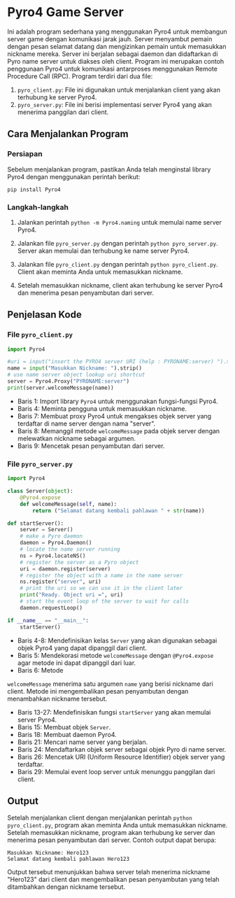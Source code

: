 # Pyro4 Game Server

Ini adalah program sederhana yang menggunakan Pyro4 untuk membangun server game dengan komunikasi jarak jauh. Server menyambut pemain dengan pesan selamat datang dan mengizinkan pemain untuk memasukkan nickname mereka. Server ini berjalan sebagai daemon dan didaftarkan di Pyro name server untuk diakses oleh client.
Program ini merupakan contoh penggunaan Pyro4 untuk komunikasi antarproses menggunakan Remote Procedure Call (RPC). Program terdiri dari dua file:

1. `pyro_client.py`: File ini digunakan untuk menjalankan client yang akan terhubung ke server Pyro4.
2. `pyro_server.py`: File ini berisi implementasi server Pyro4 yang akan menerima panggilan dari client.

## Cara Menjalankan Program

### Persiapan

Sebelum menjalankan program, pastikan Anda telah menginstal library Pyro4 dengan menggunakan perintah berikut:
```
pip install Pyro4
```

### Langkah-langkah

1. Jalankan perintah `python -m Pyro4.naming` untuk memulai name server Pyro4.

2. Jalankan file `pyro_server.py` dengan perintah `python pyro_server.py`. Server akan memulai dan terhubung ke name server Pyro4.

3. Jalankan file `pyro_client.py` dengan perintah `python pyro_client.py`. Client akan meminta Anda untuk memasukkan nickname.

4. Setelah memasukkan nickname, client akan terhubung ke server Pyro4 dan menerima pesan penyambutan dari server.

## Penjelasan Kode

### File `pyro_client.py`

```python
import Pyro4

#uri = input("insert the PYRO4 server URI (help : PYRONAME:server) ").strip()
name = input("Masukkan Nickname: ").strip()
# use name server object lookup uri shortcut
server = Pyro4.Proxy("PYRONAME:server")    
print(server.welcomeMessage(name))
```

- Baris 1: Import library `Pyro4` untuk menggunakan fungsi-fungsi Pyro4.
- Baris 4: Meminta pengguna untuk memasukkan nickname.
- Baris 7: Membuat proxy Pyro4 untuk mengakses objek server yang terdaftar di name server dengan nama "server".
- Baris 8: Memanggil metode `welcomeMessage` pada objek server dengan melewatkan nickname sebagai argumen.
- Baris 9: Mencetak pesan penyambutan dari server.

### File `pyro_server.py`

```python
import Pyro4

class Server(object):
    @Pyro4.expose
    def welcomeMessage(self, name):
        return ("Selamat datang kembali pahlawan " + str(name))

def startServer():
    server = Server()
    # make a Pyro daemon
    daemon = Pyro4.Daemon()
    # locate the name server running
    ns = Pyro4.locateNS()
    # register the server as a Pyro object
    uri = daemon.register(server)
    # register the object with a name in the name server
    ns.register("server", uri)
    # print the uri so we can use it in the client later
    print("Ready. Object uri =", uri)
    # start the event loop of the server to wait for calls
    daemon.requestLoop()

if __name__ == "__main__":
    startServer()
```

- Baris 4-8: Mendefinisikan kelas `Server` yang akan digunakan sebagai objek Pyro4 yang dapat dipanggil dari client.
- Baris 5: Mendekorasi metode `welcomeMessage` dengan `@Pyro4.expose` agar metode ini dapat dipanggil dari luar.
- Baris 6: Metode

 `welcomeMessage` menerima satu argumen `name` yang berisi nickname dari client. Metode ini mengembalikan pesan penyambutan dengan menambahkan nickname tersebut.
- Baris 13-27: Mendefinisikan fungsi `startServer` yang akan memulai server Pyro4.
- Baris 15: Membuat objek `Server`.
- Baris 18: Membuat daemon Pyro4.
- Baris 21: Mencari name server yang berjalan.
- Baris 24: Mendaftarkan objek server sebagai objek Pyro di name server.
- Baris 26: Mencetak URI (Uniform Resource Identifier) objek server yang terdaftar.
- Baris 29: Memulai event loop server untuk menunggu panggilan dari client.

## Output

Setelah menjalankan client dengan menjalankan perintah `python pyro_client.py`, program akan meminta Anda untuk memasukkan nickname. Setelah memasukkan nickname, program akan terhubung ke server dan menerima pesan penyambutan dari server. Contoh output dapat berupa:

```
Masukkan Nickname: Hero123
Selamat datang kembali pahlawan Hero123
```

Output tersebut menunjukkan bahwa server telah menerima nickname "Hero123" dari client dan mengembalikan pesan penyambutan yang telah ditambahkan dengan nickname tersebut.

